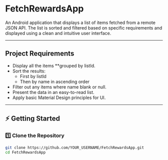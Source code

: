 # FetchRewardsApp

An Android application that displays a list of items fetched from a remote JSON API. The list is sorted and filtered based on specific requirements and displayed using a clean and intuitive user interface.

---

## **Project Requirements**

- Display all the items **grouped by listId.
- Sort the results:
  - First by listId
  - Then by name in ascending order 
- Filter out any items where name blank or null.
- Present the data in an easy-to-read list.
- Apply basic Material Design principles for UI.

---


## ⚡ **Getting Started**

### 1️⃣ **Clone the Repository**

```bash
git clone https://github.com/YOUR_USERNAME/FetchRewardsApp.git
cd FetchRewardsApp
